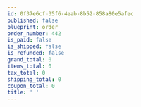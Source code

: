 ```yaml
---
id: 0f37e6cf-35f6-4eab-8b52-858a80e5afec
published: false
blueprint: order
order_number: 442
is_paid: false
is_shipped: false
is_refunded: false
grand_total: 0
items_total: 0
tax_total: 0
shipping_total: 0
coupon_total: 0
title: ' '
---
```

